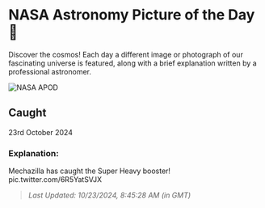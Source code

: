 
  # NASA Astronomy Picture of the Day 🌌

  Discover the cosmos! Each day a different image or photograph of our fascinating universe is featured, along with a brief explanation written by a professional astronomer.

![NASA APOD](undefined)

## Caught

23rd October 2024

### Explanation: 

Mechazilla has caught the Super Heavy booster! pic.twitter.com/6R5YatSVJX

> _Last Updated: 10/23/2024, 8:45:28 AM (in GMT)_
